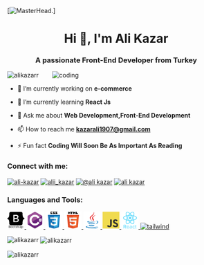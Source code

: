 
[![MasterHead](https://cdn.dribbble.com/users/148731/screenshots/6662134/nowhiring-2019-dribbble.gif).]
<h1 align="center">Hi 👋, I'm Ali Kazar</h1>
<h3 align="center">A passionate Front-End Developer from Turkey</h3>
<img align="right" alt="coding" width="400" src="https://i.pinimg.com/originals/f1/e7/34/f1e734f9cade86fe737a9aa404ad5677.gif"

<p align="left"> <img src="https://komarev.com/ghpvc/?username=alikazarr&label=Profile%20views&color=0e75b6&style=flat" alt="alikazarr" /> </p>

- 🔭 I’m currently working on **e-commerce**

- 🌱 I’m currently learning **React Js**

- 💬 Ask me about **Web Development,Front-End Development**

- 📫 How to reach me **kazarali1907@gmail.com**

- ⚡ Fun fact **Coding Will Soon Be As Important As Reading**

<h3 align="left">Connect with me:</h3>
<p align="left">
<a href="https://linkedin.com/in/ali-kazar" target="blank"><img align="center" src="https://raw.githubusercontent.com/rahuldkjain/github-profile-readme-generator/master/src/images/icons/Social/linked-in-alt.svg" alt="ali-kazar" height="30" width="40" /></a>
<a href="https://instagram.com/alii_kazar" target="blank"><img align="center" src="https://raw.githubusercontent.com/rahuldkjain/github-profile-readme-generator/master/src/images/icons/Social/instagram.svg" alt="alii_kazar" height="30" width="40" /></a>
<a href="https://medium.com/@ali kazar" target="blank"><img align="center" src="https://raw.githubusercontent.com/rahuldkjain/github-profile-readme-generator/master/src/images/icons/Social/medium.svg" alt="@ali kazar" height="30" width="40" /></a>
<a href="https://www.youtube.com/c/ali kazar" target="blank"><img align="center" src="https://raw.githubusercontent.com/rahuldkjain/github-profile-readme-generator/master/src/images/icons/Social/youtube.svg" alt="ali kazar" height="30" width="40" /></a>
</p>

<h3 align="left">Languages and Tools:</h3>
<p align="left"> <a href="https://getbootstrap.com" target="_blank" rel="noreferrer"> <img src="https://raw.githubusercontent.com/devicons/devicon/master/icons/bootstrap/bootstrap-plain-wordmark.svg" alt="bootstrap" width="40" height="40"/> </a> <a href="https://www.w3schools.com/cs/" target="_blank" rel="noreferrer"> <img src="https://raw.githubusercontent.com/devicons/devicon/master/icons/csharp/csharp-original.svg" alt="csharp" width="40" height="40"/> </a> <a href="https://www.w3schools.com/css/" target="_blank" rel="noreferrer"> <img src="https://raw.githubusercontent.com/devicons/devicon/master/icons/css3/css3-original-wordmark.svg" alt="css3" width="40" height="40"/> </a> <a href="https://www.w3.org/html/" target="_blank" rel="noreferrer"> <img src="https://raw.githubusercontent.com/devicons/devicon/master/icons/html5/html5-original-wordmark.svg" alt="html5" width="40" height="40"/> </a> <a href="https://www.java.com" target="_blank" rel="noreferrer"> <img src="https://raw.githubusercontent.com/devicons/devicon/master/icons/java/java-original.svg" alt="java" width="40" height="40"/> </a> <a href="https://developer.mozilla.org/en-US/docs/Web/JavaScript" target="_blank" rel="noreferrer"> <img src="https://raw.githubusercontent.com/devicons/devicon/master/icons/javascript/javascript-original.svg" alt="javascript" width="40" height="40"/> </a> <a href="https://reactjs.org/" target="_blank" rel="noreferrer"> <img src="https://raw.githubusercontent.com/devicons/devicon/master/icons/react/react-original-wordmark.svg" alt="react" width="40" height="40"/> </a> <a href="https://tailwindcss.com/" target="_blank" rel="noreferrer"> <img src="https://www.vectorlogo.zone/logos/tailwindcss/tailwindcss-icon.svg" alt="tailwind" width="40" height="40"/> </a> </p>

<p><img align="left" src="https://github-readme-stats.vercel.app/api/top-langs?username=alikazarr&show_icons=true&locale=en&layout=compact" alt="alikazarr" /></p>

<p>&nbsp;<img align="center" src="https://github-readme-stats.vercel.app/api?username=alikazarr&show_icons=true&locale=en" alt="alikazarr" /></p>

<p><img align="center" src="https://github-readme-streak-stats.herokuapp.com/?user=alikazarr&" alt="alikazarr" /></p>
